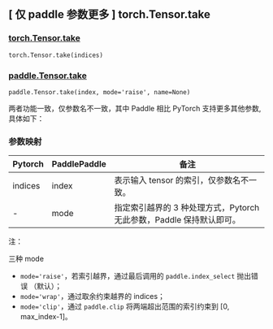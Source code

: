 ## [ 仅 paddle 参数更多 ] torch.Tensor.take

### [torch.Tensor.take](https://pytorch.org/docs/1.13/generated/torch.Tensor.take.html#torch.Tensor.take)

```
torch.Tensor.take(indices)
```

### [paddle.Tensor.take](https://www.paddlepaddle.org.cn/documentation/docs/zh/api/paddle/Tensor_cn.html#take-index-mode-raise-name-none)

```
paddle.Tensor.take(index, mode='raise', name=None)
```

两者功能一致，仅参数名不一致，其中 Paddle 相比 PyTorch 支持更多其他参数,具体如下：

### 参数映射

| Pytorch | PaddlePaddle | 备注                                                         |
| ------- | ------------ | ------------------------------------------------------------ |
| indices | index        | 表示输入 tensor 的索引，仅参数名不一致。                     |
| -       | mode         | 指定索引越界的 3 种处理方式，Pytorch 无此参数，Paddle 保持默认即可。 |

注：

三种 mode

- `mode='raise'`，若索引越界，通过最后调用的 `paddle.index_select` 抛出错误 （默认）；
- `mode='wrap'`，通过取余约束越界的 indices；
- `mode='clip'`，通过 `paddle.clip` 将两端超出范围的索引约束到 [0, max_index-1]。
